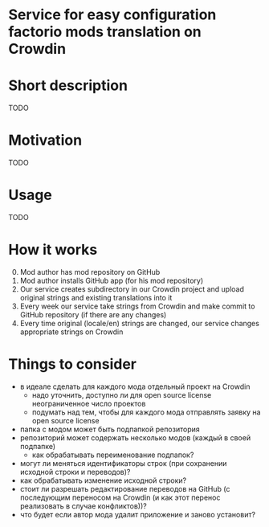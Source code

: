 # Service for easy configuration factorio mods translation on Crowdin

# Short description
TODO

# Motivation
TODO

# Usage
TODO

# How it works
0. Mod author has mod repository on GitHub
1. Mod author installs GitHub app (for his mod repository)
2. Our service creates subdirectory in our Crowdin project and upload original strings and existing translations into it
3. Every week our service take strings from Crowdin and make commit to GitHub repository (if there are any changes)
4. Every time original (locale/en) strings are changed, our service changes appropriate strings on Crowdin 

# Things to consider
* в идеале сделать для каждого мода отдельный проект на Crowdin
    - надо уточнить, доступно ли для open source license неограниченное число проектов
    - подумать над тем, чтобы для каждого мода отправлять заявку на open source license
* папка с модом может быть подпапкой репозитория
* репозиторий может содержать несколько модов (каждый в своей подпапке)
    - как обрабатывать переименование подпапок?
* могут ли меняться идентификаторы строк (при сохранении исходной строки и переводов)?
* как обрабатывать изменение исходной строки?
* стоит ли разрешать редактирование переводов на GitHub (с последующим переносом на Crowdin (и как этот перенос реализовать в случае конфликтов))?
* что будет если автор мода удалит приложение и заново установит?
